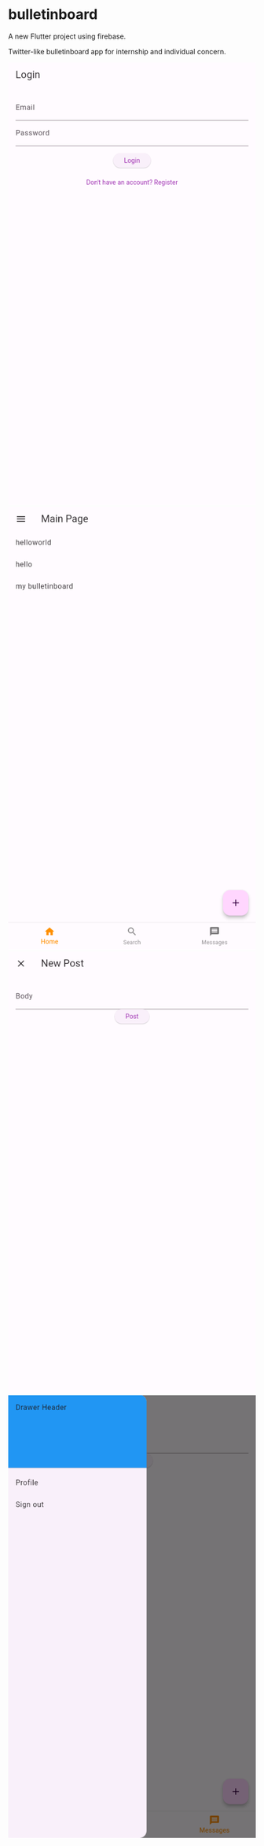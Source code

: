 # bulletinboard

A new Flutter project using firebase.

Twitter-like bulletinboard app for internship and individual concern.

![Login](images/login.png)
![Home](images/home.png)
![Post](images/post.png)
![Drawer](images/drawer.png)
